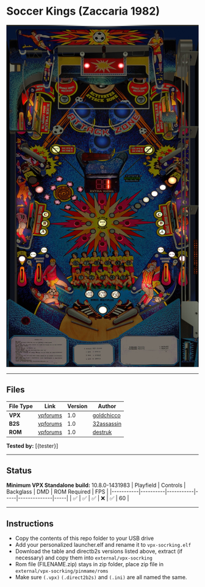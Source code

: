 # Soccer Kings (Zaccaria 1982)

![Table Preview](../../images/vpx-socrking-preview.jpg)

---

## Files
| File Type | Link | Version | Author | 
|-----------|--------|----------|--------------|
| **VPX** | [vpforums](https://www.vpforums.org/index.php?app=downloads&showfile=15437) | 1.0 | [goldchicco](https://www.vpforums.org/index.php?showuser=88795) |
| **B2S** | [vpforums](https://www.vpforums.org/index.php?app=downloads&showfile=9420) | 1.0 | [32assassin](https://www.vpforums.org/index.php?showuser=77712) |
| **ROM** | [vpforums](https://www.vpforums.org/index.php?app=downloads&showfile=600) | 1.0 | [destruk](https://www.vpforums.org/index.php?showuser=5) |

**Tested by:** [{tester}]

---

## Status 
**Minimum VPX Standalone build:** 10.8.0-1431983
| Playfield | Controls | Backglass | DMD | ROM Required | FPS | 
|-----------|----------|-----------|-----|--------------|-----|
| :white_check_mark: | :white_check_mark: | :white_check_mark: | :x: | :white_check_mark: | 60 |

---

## Instructions

- Copy the contents of this repo folder to your USB drive
- Add your personalized launcher.elf and rename it to `vpx-socrking.elf`
- Download the table and directb2s versions listed above, extract (if necessary) and copy them into `external/vpx-socrking`
- Rom file (FILENAME.zip) stays in zip folder, place zip file in `external/vpx-socrking/pinmame/roms`
- Make sure `(.vpx)` `(.direct2b2s)` and `(.ini)` are all named the same.
